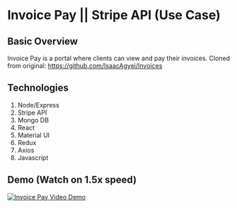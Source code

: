 # Invoice Pay || Stripe API (Use Case)

## Basic Overview
Invoice Pay is a portal where clients can view and pay their invoices.
 Cloned from original: https://github.com/IsaacAgyei/Invoices


## Technologies 
1. Node/Express
1. Stripe API
1. Mongo DB
1. React
1. Material UI
1. Redux
1. Axios
1. Javascript


## Demo (Watch on 1.5x speed)
<a href="https://www.youtube.com/watch?v=sjEGhWhqDig" target="_blank" rel="noopener noreferrer" title="Invoice Pay Video Demo"><img alt="Invoice Pay Video Demo" /></a>
